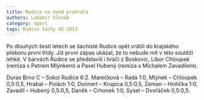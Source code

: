 ```yaml
---
title: Rudice na úvod prohrála
authors: Lubomír Slezák
category: sport
tags: Rudice šachy 42-2013
---
```


Po dlouhých šesti letech se šachisté Rudice opět vrátili do krajského přeboru první třídy. Již první zápas ukázal, že to nebude mít v této soutěži lehké. V barvách Rudice se představili i hráči z Boskovic, Libor Chloupek (remíza s Petrem Mlýnkem) a Pavel Hubený (remíza s Michalem Zavadilem). 

Duras Brno C – Sokol Rudice 6:2. Marečková – Rada 1:0, Mlýnek – Chloupek 0,5:0,5, Hrabal – Polách 1:0, Donnert – Krupica 0,5:0,5, Zeman – Hnilička 1:0, Zavadil – Hubený 0,5:0,5, Daněk – Crhonek 1:0, Sysel – Dvořáček 0,5:0,5.